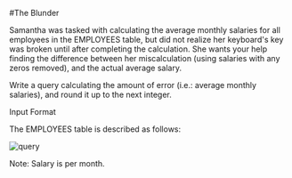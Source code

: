 #The Blunder

Samantha was tasked with calculating the average monthly salaries for all employees in the EMPLOYEES table, but did not realize her keyboard's  key was broken until after completing the calculation. She wants your help finding the difference between her miscalculation (using salaries with any zeros removed), and the actual average salary.

Write a query calculating the amount of error (i.e.:  average monthly salaries), and round it up to the next integer.

Input Format

The EMPLOYEES table is described as follows:

![query](https://s3.amazonaws.com/hr-challenge-images/12893/1443817108-adc2235c81-1.png)

Note: Salary is per month.

